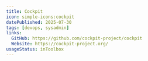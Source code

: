 ```yaml
---
title: Cockpit
icon: simple-icons:cockpit
datePublished: 2025-07-30
tags: [devops, sysadmin]
links:
  GitHub: https://github.com/cockpit-project/cockpit
  Website: https://cockpit-project.org/
usageStatus: inToolbox
---
```


